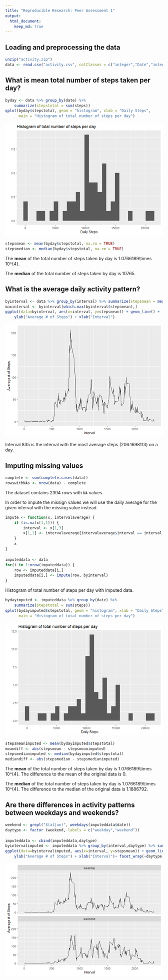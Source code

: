 ```yaml
---
title: "Reproducible Research: Peer Assessment 1"
output: 
  html_document:
    keep_md: true
---
```



## Loading and preprocessing the data

```r
unzip("activity.zip")
data <- read.csv("activity.csv", colClasses = c("integer","Date","integer"))
```


## What is mean total number of steps taken per day?

```r
byday <- data %>% group_by(date) %>% 
    summarize(stepstotal = sum(steps))
qplot(byday$stepstotal, geom = "histogram", xlab = "Daily Steps",
      main = "Histogram of total number of steps per day")
```

![](PA1_template_files/figure-html/unnamed-chunk-3-1.png)<!-- -->



```r
stepsmean <- mean(byday$stepstotal, na.rm = TRUE)
stepsmedian <- median(byday$stepstotal, na.rm = TRUE)
```

The **mean** of the total number of steps taken by day is 1.0766189\times 10^{4}.

The **median** of the total number of steps taken by day is 10765.

## What is the average daily activity pattern?

```r
byinterval <- data %>% group_by(interval) %>% summarize(stepsmean = mean(steps, na.rm = TRUE))
maxinterval <- byinterval[which.max(byinterval$stepsmean),]
ggplot(data=byinterval, aes(x=interval, y=stepsmean)) + geom_line() + 
    ylab("Average # of Steps") + xlab("Interval")
```

![](PA1_template_files/figure-html/unnamed-chunk-5-1.png)<!-- -->

Interval 835 is the interval with the most average steps (206.1698113) on a day.

## Imputing missing values

```r
complete <- sum(complete.cases(data))
rowswithNAs <- nrow(data) - complete
```
The dataset contains 2304 rows with `NA` values.

In order to impute the missign values we will use the daily average for the given interval with the missing value instead.


```r
impute <- function(x, intervalaverage) {
    if (is.na(x[1,1])) {
        interval <- x[1,3]
        x[1,1] <- intervalaverage[intervalaverage$interval == interval,2]
    }
    x
}

imputeddata <- data
for(i in 1:nrow(imputeddata)) {
    row <- imputeddata[i,]
    imputeddata[i,] <- impute(row, byinterval)
}
```

Histogram of total number of steps per day with imputed data.

```r
bydayimputed <- imputeddata %>% group_by(date) %>% 
    summarize(stepstotal = sum(steps))
qplot(bydayimputed$stepstotal, geom = "histogram", xlab = "Daily Steps",
      main = "Histogram of total number of steps per day")
```

![](PA1_template_files/figure-html/unnamed-chunk-7-1.png)<!-- -->



```r
stepsmeanimputed <- mean(bydayimputed$stepstotal)
meandiff <- abs(stepsmean - stepsmeanimputed)
stepsmedianimputed <- median(bydayimputed$stepstotal)
mediandiff <- abs(stepsmedian - stepsmedianimputed)
```

The **mean** of the total number of steps taken by day is 1.0766189\times 10^{4}.
The difference to the mean of the original data is 0.

The **median** of the total number of steps taken by day is 1.0766189\times 10^{4}.
The difference to the median of the original data is 1.1886792.

## Are there differences in activity patterns between weekdays and weekends?


```r
weekend <- grepl("S(at|un)", weekdays(imputeddata$date))
daytype <- factor (weekend, labels = c("weekday","weekend"))

imputeddata <- cbind(imputeddata,daytype)
byintervalimputed <- imputeddata %>% group_by(interval,daytype) %>% summarize(stepsmean = mean(steps))
ggplot(data=byintervalimputed, aes(x=interval, y=stepsmean)) + geom_line() + 
    ylab("Average # of Steps") + xlab("Interval")+ facet_wrap(~daytype,ncol = 1)
```

![](PA1_template_files/figure-html/unnamed-chunk-9-1.png)<!-- -->


